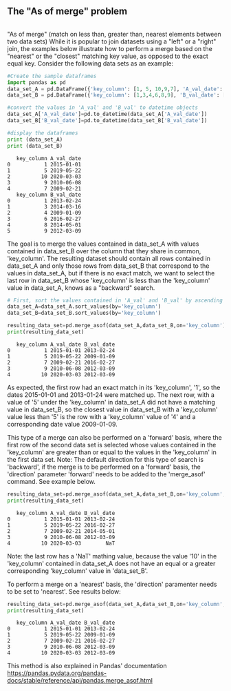 ## The "As of merge" problem



```python

```

"As of merge" (match on less than, greater than, nearest elements between two data sets)
While it is popular to join datasets using a "left" or a "right" join, the examples below illustrate how to perform a merge based on the "nearest" or the "closest" matching key value, as opposed to the exact equal key. Consider the following data sets as an example:



```python
#Create the sample dataframes 
import pandas as pd
data_set_A = pd.DataFrame({'key_column': [1, 5, 10,9,7], 'A_val_date': ['1/1/2015', '5/22/2019', '3/3/2020','6/8/2010','2/21/2009']})
data_set_B = pd.DataFrame({'key_column': [1,3,4,6,8,9], 'B_val_date': ['2/24/2013', '3/16/2014','1/09/2009','2/27/2016','5/1/2014','3/9/2012']})

#convert the values in 'A_val' and 'B_val' to datetime objects
data_set_A['A_val_date']=pd.to_datetime(data_set_A['A_val_date'])
data_set_B['B_val_date']=pd.to_datetime(data_set_B['B_val_date'])

#display the dataframes
print (data_set_A)
print (data_set_B)

```

       key_column A_val_date
    0           1 2015-01-01
    1           5 2019-05-22
    2          10 2020-03-03
    3           9 2010-06-08
    4           7 2009-02-21
       key_column B_val_date
    0           1 2013-02-24
    1           3 2014-03-16
    2           4 2009-01-09
    3           6 2016-02-27
    4           8 2014-05-01
    5           9 2012-03-09
    

The goal is to merge the values contained in data_set_A with values contained in data_set_B over the column that they share in common, 'key_column'.  The resulting dataset should contain all rows contained in data_set_A and only those rows from data_set_B that correspond to the values in data_set_A, but if there is no exact match, we want to select the last row in data_set_B whose 'key_column' is less than the 'key_column' value in data_set_A,  knows as a "backward" search.


```python
# First, sort the values contained in 'A_val' and 'B_val' by ascending order
data_set_A=data_set_A.sort_values(by='key_column')
data_set_B=data_set_B.sort_values(by='key_column')
```


```python
resulting_data_set=pd.merge_asof(data_set_A,data_set_B,on='key_column')
print(resulting_data_set)
```

       key_column A_val_date B_val_date
    0           1 2015-01-01 2013-02-24
    1           5 2019-05-22 2009-01-09
    2           7 2009-02-21 2016-02-27
    3           9 2010-06-08 2012-03-09
    4          10 2020-03-03 2012-03-09
    

As expected, the first row had an exact match in its 'key_column', '1', so the dates 2015-01-01 and 2013-01-24 were matched up. The next row, with a value of '5' under the 'key_column' in data_set_A did not have a matching value in data_set_B, so the closest value in data_set_B with a 'key_column' value less than '5' is the row with a 'key_column' value of '4' and a corresponding date value 2009-01-09.

This type of a merge can also be performed on a 'forward' basis, where the first row of the second data set is selected whose values contained in the 'key_column' are greater than or equal to the values in the 'key_column' in the first data set.
Note: The default direction for this type of search is 'backward', if the merge is to be performed on a 'forward' basis, the 'direction' parameter 'forward' needs to be added to the 'merge_asof' command.  See example below.


```python
resulting_data_set=pd.merge_asof(data_set_A,data_set_B,on='key_column',direction='forward')
print(resulting_data_set)
```

       key_column A_val_date B_val_date
    0           1 2015-01-01 2013-02-24
    1           5 2019-05-22 2016-02-27
    2           7 2009-02-21 2014-05-01
    3           9 2010-06-08 2012-03-09
    4          10 2020-03-03        NaT
    

Note: the last row has a 'NaT' mathing value, because the value '10' in the 'key_column' contained in data_set_A does not have an equal or a greater corresponding 'key_column' value in 'data_set_B'. 

To perform a merge on a 'nearest' basis, the 'direction' paramenter needs to be set to 'nearest'.  See results below:


```python
resulting_data_set=pd.merge_asof(data_set_A,data_set_B,on='key_column',direction='nearest')
print(resulting_data_set)
```

       key_column A_val_date B_val_date
    0           1 2015-01-01 2013-02-24
    1           5 2019-05-22 2009-01-09
    2           7 2009-02-21 2016-02-27
    3           9 2010-06-08 2012-03-09
    4          10 2020-03-03 2012-03-09
    

This method is also explained in Pandas' documentation
https://pandas.pydata.org/pandas-docs/stable/reference/api/pandas.merge_asof.html
